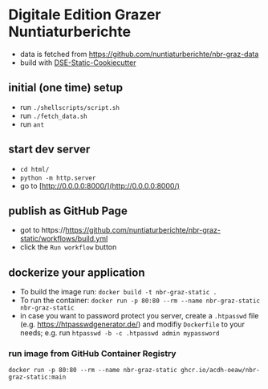 # Digitale Edition Grazer Nuntiaturberichte



* data is fetched from https://github.com/nuntiaturberichte/nbr-graz-data
* build with [DSE-Static-Cookiecutter](https://github.com/acdh-oeaw/dse-static-cookiecutter)


## initial (one time) setup

* run `./shellscripts/script.sh`
* run `./fetch_data.sh`
* run `ant`


## start dev server

* `cd html/`
* `python -m http.server`
* go to [http://0.0.0.0:8000/](http://0.0.0.0:8000/)

## publish as GitHub Page

* got to https://https://github.com/nuntiaturberichte/nbr-graz-static/workflows/build.yml 
* click the `Run workflow` button


## dockerize your application

* To build the image run: `docker build -t nbr-graz-static .`
* To run the container: `docker run -p 80:80 --rm --name nbr-graz-static nbr-graz-static`
* in case you want to password protect you server, create a `.htpasswd` file (e.g. https://htpasswdgenerator.de/) and modifiy `Dockerfile` to your needs; e.g. run `htpasswd -b -c .htpasswd admin mypassword`

### run image from GitHub Container Registry

`docker run -p 80:80 --rm --name nbr-graz-static ghcr.io/acdh-oeaw/nbr-graz-static:main`